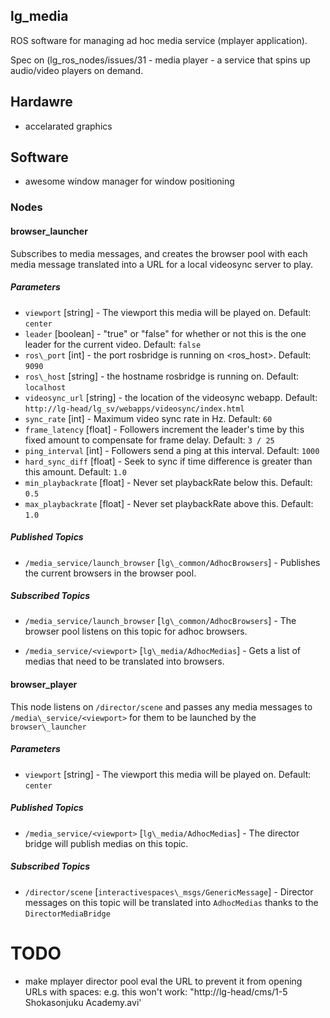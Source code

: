 lg\_media
---------

ROS software for managing ad hoc media service (mplayer application).

Spec on (lg_ros_nodes/issues/31 - media player - a service that
spins up audio/video players on demand.

## Hardawre

* accelarated graphics

## Software

* awesome window manager for window positioning

### Nodes

#### browser\_launcher

Subscribes to media messages, and creates the browser pool with each media
message translated into a URL for a local videosync server to play.

##### Parameters

* `viewport` [string] - The viewport this media will be played on. Default:
  `center`
* `leader` [boolean] - "true" or "false" for whether or not this is the one
  leader for the current video. Default: `false`
* `ros\_port` [int] - the port rosbridge is running on \<ros\_host\>. Default:
  `9090`
* `ros\_host` [string] - the hostname rosbridge is running on. Default:
  `localhost`
* `videosync_url` [string] - the location of the videosync webapp. Default:
  `http://lg-head/lg_sv/webapps/videosync/index.html`
* `sync_rate` [int] - Maximum video sync rate in Hz. Default: `60`
* `frame_latency` [float] - Followers increment the leader's time by this fixed
  amount to compensate for frame delay. Default: `3 / 25`
* `ping_interval` [int] - Followers send a ping at this interval. Default:
  `1000`
* `hard_sync_diff` [float] - Seek to sync if time difference is greater than
  this amount. Default: `1.0`
* `min_playbackrate` [float] - Never set playbackRate below this. Default: `0.5`
* `max_playbackrate` [float] - Never set playbackRate above this. Default: `1.0`

##### Published Topics

* `/media_service/launch_browser` [`lg\_common/AdhocBrowsers`] - Publishes the
  current browsers in the browser pool.

##### Subscribed Topics

* `/media_service/launch_browser` [`lg\_common/AdhocBrowsers`] - The browser
  pool listens on this topic for adhoc browsers.

* `/media_service/<viewport>` [`lg\_media/AdhocMedias`] - Gets a list of medias
  that need to be translated into browsers.

#### browser\_player

This node listens on `/director/scene` and passes any media messages to
`/media\_service/<viewport>` for them to be launched by the `browser\_launcher`
##### Parameters

* `viewport` [string] - The viewport this media will be played on. Default:
  `center`

##### Published Topics

* `/media_service/<viewport>` [`lg\_media/AdhocMedias`] - The director bridge
  will publish medias on this topic.

##### Subscribed Topics

* `/director/scene` [`interactivespaces\_msgs/GenericMessage`] - Director
  messages on this topic will be translated into `AdhocMedias` thanks to the
  `DirectorMediaBridge`

# TODO

- make mplayer director pool eval the URL to prevent it from opening URLs with spaces:
  e.g. this won't work: "http://lg-head/cms/1-5 Shokasonjuku Academy.avi'
